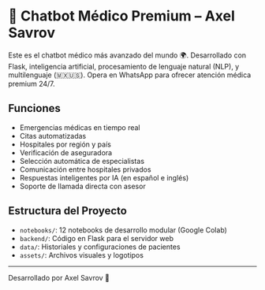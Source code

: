 # 🧠 Chatbot Médico Premium – Axel Savrov

Este es el chatbot médico más avanzado del mundo 🌍. Desarrollado con Flask, inteligencia artificial, procesamiento de lenguaje natural (NLP), y multilenguaje (🇲🇽🇺🇸). Opera en WhatsApp para ofrecer atención médica premium 24/7.

## Funciones

- Emergencias médicas en tiempo real
- Citas automatizadas
- Hospitales por región y país
- Verificación de aseguradora
- Selección automática de especialistas
- Comunicación entre hospitales privados
- Respuestas inteligentes por IA (en español e inglés)
- Soporte de llamada directa con asesor

## Estructura del Proyecto

- `notebooks/`: 12 notebooks de desarrollo modular (Google Colab)
- `backend/`: Código en Flask para el servidor web
- `data/`: Historiales y configuraciones de pacientes
- `assets/`: Archivos visuales y logotipos

---

Desarrollado por Axel Savrov 💼
